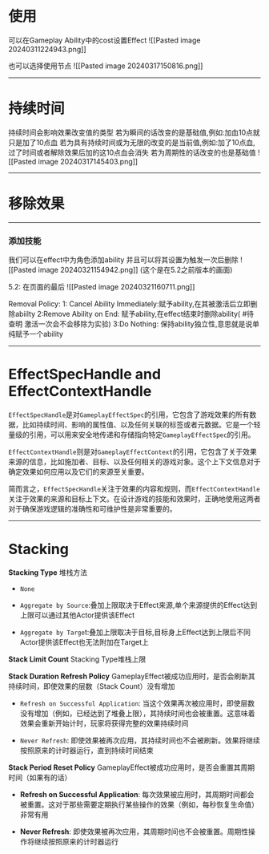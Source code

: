 # 使用
可以在Gameplay Ability中的cost设置Effect
![[Pasted image 20240311224943.png]]

也可以选择使用节点
![[Pasted image 20240317150816.png]]
___
# 持续时间
持续时间会影响效果改变值的类型
若为瞬间的话改变的是基础值,例如:加血10点就只是加了10点血
若为具有持续时间或为无限的改变的是当前值,例如:加了10点血,过了时间或者解除效果后加的这10点血会消失
若为周期性的话改变的也是基础值
![[Pasted image 20240317145403.png]]
___
# 移除效果
___
### 添加技能
我们可以在effect中为角色添加ability
并且可以将其设置为触发一次后删除
![[Pasted image 20240321154942.png]]
(这个是在5.2之前版本的画面)

5.2: 在页面的最后
![[Pasted image 20240321160711.png]]

Removal Policy: 
	1: Cancel Ability Immediately:赋予ability,在其被激活后立即删除abiilty
	2:Remove Ability on End: 赋予ability,在effect结束时删除ability( #待查明 激活一次会不会移除为实验)
	3:Do Nothing: 保持ability独立性,意思就是说单纯赋予一个ability


---
# EffectSpecHandle and EffectContextHandle
`EffectSpecHandle`是对`GameplayEffectSpec`的引用，它包含了游戏效果的所有数据，比如持续时间、影响的属性值、以及任何关联的标签或者元数据。它是一个轻量级的引用，可以用来安全地传递和存储指向特定`GameplayEffectSpec`的引用。

`EffectContextHandle`则是对`GameplayEffectContext`的引用，它包含了关于效果来源的信息，比如施加者、目标、以及任何相关的游戏对象。这个上下文信息对于确定效果如何应用以及它们的来源至关重要。

简而言之，`EffectSpecHandle`关注于效果的内容和规则，而`EffectContextHandle`关注于效果的来源和目标上下文。在设计游戏的技能和效果时，正确地使用这两者对于确保游戏逻辑的准确性和可维护性是非常重要的。


---
# Stacking
**Stacking Type**
	堆栈方法
- `None`

- `Aggregate by Source`:叠加上限取决于Effect来源,单个来源提供的Effect达到上限可以通过其他Actor提供该Effect

- `Aggregate by Targe`t:叠加上限取决于目标,目标身上Effect达到上限后不同Actor提供该Effect也无法附加在Target上


**Stack Limit Count**
	Stacking Type堆栈上限


**Stack Duration Refresh Policy**
	GameplayEffect被成功应用时，是否会刷新其持续时间，即使效果的层数（Stack Count）没有增加
- `Refresh on Successful Application`: 当这个效果再次被应用时，即使层数没有增加（例如，已经达到了堆叠上限），其持续时间也会被重置。这意味着效果会重新开始计时，玩家将获得完整的效果持续时间

- `Never Refresh`: 即使效果被再次应用，其持续时间也不会被刷新。效果将继续按照原来的计时器运行，直到持续时间结束


**Stack Period Reset Policy**
	GameplayEffect被成功应用时，是否会重置其周期时间（如果有的话）
	
- **Refresh on Successful Application**: 每次效果被应用时，其周期时间都会被重置。这对于那些需要定期执行某些操作的效果（例如，每秒恢复生命值）非常有用

- **Never Refresh**: 即使效果被再次应用，其周期时间也不会被重置。周期性操作将继续按照原来的计时器运行